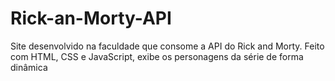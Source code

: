 # Rick-an-Morty-API
Site desenvolvido na faculdade que consome a API do Rick and Morty. Feito com HTML, CSS e JavaScript, exibe os personagens da série de forma dinâmica
